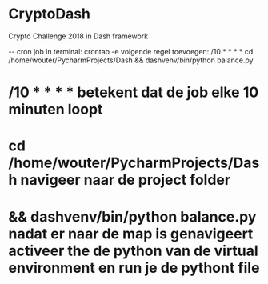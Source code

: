 # CryptoDash
Crypto Challenge 2018 in Dash framework

-- cron job
in terminal: crontab -e volgende regel toevoegen:
/10 * * * * cd /home/wouter/PycharmProjects/Dash && dashvenv/bin/python balance.py

# /10 * * * * betekent dat de job elke 10 minuten loopt
# cd /home/wouter/PycharmProjects/Dash navigeer naar de project folder
# && dashvenv/bin/python balance.py nadat er naar de map is genavigeert activeer the de python van de virtual environment en run je de pythont file
